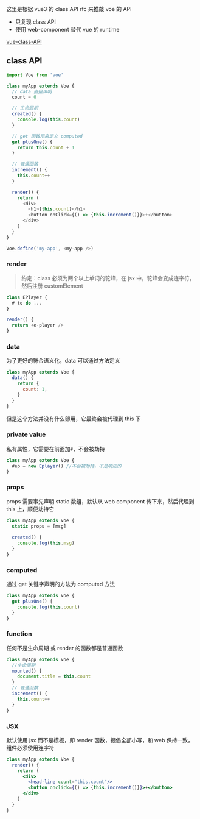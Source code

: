 这里是根据 vue3 的 class API rfc 来推敲 voe 的 API

* 只复现 class API
* 使用 web-component 替代 vue 的 runtime

[vue-class-API](https://github.com/vuejs/rfcs/blob/class-api/active-rfcs/0000-class-api.md)

## class API

```js
import Voe from 'voe'

class myApp extends Voe {
  // data 直接声明
  count = 0

  // 生命周期
  created() {
    console.log(this.count)
  }

  // get 函数用来定义 computed
  get plusOne() {
    return this.count + 1
  }

  // 普通函数
  increment() {
    this.count++
  }

  render() {
    return (
      <div>
        <h1>{this.count}</h1>
        <button onClick={() => {this.increment()}}>+</button>
      </div>
    )
  }
}

Voe.define('my-app', <my-app />)
```
### render

> 约定：class 必须为两个以上单词的驼峰，在 jsx 中，驼峰会变成连字符，然后注册 customElement

```js
class EPlayer {
  # to do ...
}
```

```js
render() {
  return <e-player />
}
```

### data

为了更好的符合语义化，data 可以通过方法定义

```js
class myApp extends Voe {
  data() {
    return {
      count: 1,
    }
  }
}
```

但是这个方法并没有什么卵用，它最终会被代理到 this 下

### private value

私有属性，它需要在前面加`#`，不会被劫持

```js
class myApp extends Voe {
  #ep = new Eplayer() //不会被劫持，不是响应的
}
```

### props

props 需要事先声明 static 数组，默认从 web component 传下来，然后代理到 this 上，顺便劫持它

```js
class myApp extends Voe {
  static props = [msg]
  
  created() {
    console.log(this.msg)
  }
}
```

### computed

通过 get 关键字声明的方法为 computed 方法

```js
class myApp extends Voe {
  get plusOne() {
    console.log(this.count)
  }
}
```

### function

任何不是生命周期 或 render 的函数都是普通函数

```js
class myApp extends Voe {
  //生命周期
  mounted() {
    document.title = this.count
  }
  // 普通函数
  increment() {
    this.count++
  }
}
```

### JSX

默认使用 jsx 而不是模板，即 render 函数，提倡全部小写，和 web 保持一致，组件必须使用连字符

```jsx
class myApp extends Voe {
  render() {
    return (
      <div>
        <head-line count="this.count"/>
        <button onclick={() => {this.increment()}}>+</button>
      </div>
    )
  }
}
```
